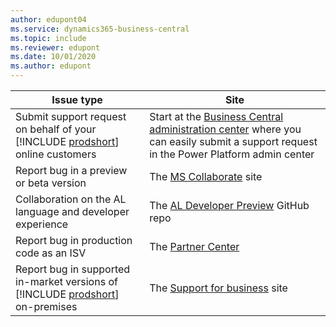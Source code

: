 ```yaml
---
author: edupont04
ms.service: dynamics365-business-central
ms.topic: include
ms.reviewer: edupont
ms.date: 10/01/2020
ms.author: edupont
---
```

|Issue type             |Site               |
|-----------------------|-------------------|
|Submit support request on behalf of your [!INCLUDE [prodshort](../developer/includes/prodshort.md)] online customers|Start at the [Business Central administration center](../administration/tenant-admin-center.md) where you can easily submit a support request in the Power Platform admin center|
|Report bug in a preview or beta version|The [MS Collaborate](/collaborate/) site|
|Collaboration on the AL language and developer experience|The [AL Developer Preview](https://github.com/microsoft/al) GitHub repo|
|Report bug in production code as an ISV|The [Partner Center](/partner-center/report-problems-with-partner-center#report-a-problem-with-the-partner-center)|
|Report bug in supported in-market versions of [!INCLUDE [prodshort](../developer/includes/prodshort.md)] on-premises|The [Support for business](https://support.microsoft.com/en-us/supportforbusiness/productselection?sapId=93d37907-ad94-d591-22e9-593cfa09dd3f) site|
